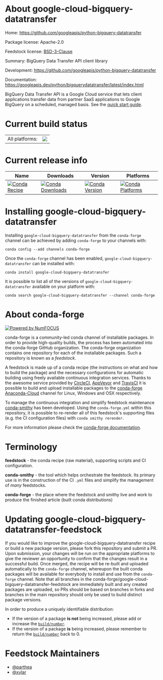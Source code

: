 About google-cloud-bigquery-datatransfer
========================================

Home: https://github.com/googleapis/python-bigquery-datatransfer

Package license: Apache-2.0

Feedstock license: [BSD-3-Clause](https://github.com/conda-forge/google-cloud-bigquery-datatransfer-feedstock/blob/master/LICENSE.txt)

Summary: BigQuery Data Transfer API client library

Development: https://github.com/googleapis/python-bigquery-datatransfer

Documentation: https://googleapis.dev/python/bigquerydatatransfer/latest/index.html

BigQuery Data Transfer API is a Google Cloud service that lets client applications transfer data from partner SaaS applications to Google BigQuery on a scheduled, managed basis.
See the [quick start guide](https://googleapis.dev/python/bigquerydatatransfer/latest/index.html#quick-start).

Current build status
====================


<table><tr><td>All platforms:</td>
    <td>
      <a href="https://dev.azure.com/conda-forge/feedstock-builds/_build/latest?definitionId=9654&branchName=master">
        <img src="https://dev.azure.com/conda-forge/feedstock-builds/_apis/build/status/google-cloud-bigquery-datatransfer-feedstock?branchName=master">
      </a>
    </td>
  </tr>
</table>

Current release info
====================

| Name | Downloads | Version | Platforms |
| --- | --- | --- | --- |
| [![Conda Recipe](https://img.shields.io/badge/recipe-google--cloud--bigquery--datatransfer-green.svg)](https://anaconda.org/conda-forge/google-cloud-bigquery-datatransfer) | [![Conda Downloads](https://img.shields.io/conda/dn/conda-forge/google-cloud-bigquery-datatransfer.svg)](https://anaconda.org/conda-forge/google-cloud-bigquery-datatransfer) | [![Conda Version](https://img.shields.io/conda/vn/conda-forge/google-cloud-bigquery-datatransfer.svg)](https://anaconda.org/conda-forge/google-cloud-bigquery-datatransfer) | [![Conda Platforms](https://img.shields.io/conda/pn/conda-forge/google-cloud-bigquery-datatransfer.svg)](https://anaconda.org/conda-forge/google-cloud-bigquery-datatransfer) |

Installing google-cloud-bigquery-datatransfer
=============================================

Installing `google-cloud-bigquery-datatransfer` from the `conda-forge` channel can be achieved by adding `conda-forge` to your channels with:

```
conda config --add channels conda-forge
```

Once the `conda-forge` channel has been enabled, `google-cloud-bigquery-datatransfer` can be installed with:

```
conda install google-cloud-bigquery-datatransfer
```

It is possible to list all of the versions of `google-cloud-bigquery-datatransfer` available on your platform with:

```
conda search google-cloud-bigquery-datatransfer --channel conda-forge
```


About conda-forge
=================

[![Powered by NumFOCUS](https://img.shields.io/badge/powered%20by-NumFOCUS-orange.svg?style=flat&colorA=E1523D&colorB=007D8A)](http://numfocus.org)

conda-forge is a community-led conda channel of installable packages.
In order to provide high-quality builds, the process has been automated into the
conda-forge GitHub organization. The conda-forge organization contains one repository
for each of the installable packages. Such a repository is known as a *feedstock*.

A feedstock is made up of a conda recipe (the instructions on what and how to build
the package) and the necessary configurations for automatic building using freely
available continuous integration services. Thanks to the awesome service provided by
[CircleCI](https://circleci.com/), [AppVeyor](https://www.appveyor.com/)
and [TravisCI](https://travis-ci.com/) it is possible to build and upload installable
packages to the [conda-forge](https://anaconda.org/conda-forge)
[Anaconda-Cloud](https://anaconda.org/) channel for Linux, Windows and OSX respectively.

To manage the continuous integration and simplify feedstock maintenance
[conda-smithy](https://github.com/conda-forge/conda-smithy) has been developed.
Using the ``conda-forge.yml`` within this repository, it is possible to re-render all of
this feedstock's supporting files (e.g. the CI configuration files) with ``conda smithy rerender``.

For more information please check the [conda-forge documentation](https://conda-forge.org/docs/).

Terminology
===========

**feedstock** - the conda recipe (raw material), supporting scripts and CI configuration.

**conda-smithy** - the tool which helps orchestrate the feedstock.
                   Its primary use is in the construction of the CI ``.yml`` files
                   and simplify the management of *many* feedstocks.

**conda-forge** - the place where the feedstock and smithy live and work to
                  produce the finished article (built conda distributions)


Updating google-cloud-bigquery-datatransfer-feedstock
=====================================================

If you would like to improve the google-cloud-bigquery-datatransfer recipe or build a new
package version, please fork this repository and submit a PR. Upon submission,
your changes will be run on the appropriate platforms to give the reviewer an
opportunity to confirm that the changes result in a successful build. Once
merged, the recipe will be re-built and uploaded automatically to the
`conda-forge` channel, whereupon the built conda packages will be available for
everybody to install and use from the `conda-forge` channel.
Note that all branches in the conda-forge/google-cloud-bigquery-datatransfer-feedstock are
immediately built and any created packages are uploaded, so PRs should be based
on branches in forks and branches in the main repository should only be used to
build distinct package versions.

In order to produce a uniquely identifiable distribution:
 * If the version of a package **is not** being increased, please add or increase
   the [``build/number``](https://conda.io/docs/user-guide/tasks/build-packages/define-metadata.html#build-number-and-string).
 * If the version of a package **is** being increased, please remember to return
   the [``build/number``](https://conda.io/docs/user-guide/tasks/build-packages/define-metadata.html#build-number-and-string)
   back to 0.

Feedstock Maintainers
=====================

* [@parthea](https://github.com/parthea/)
* [@xylar](https://github.com/xylar/)

